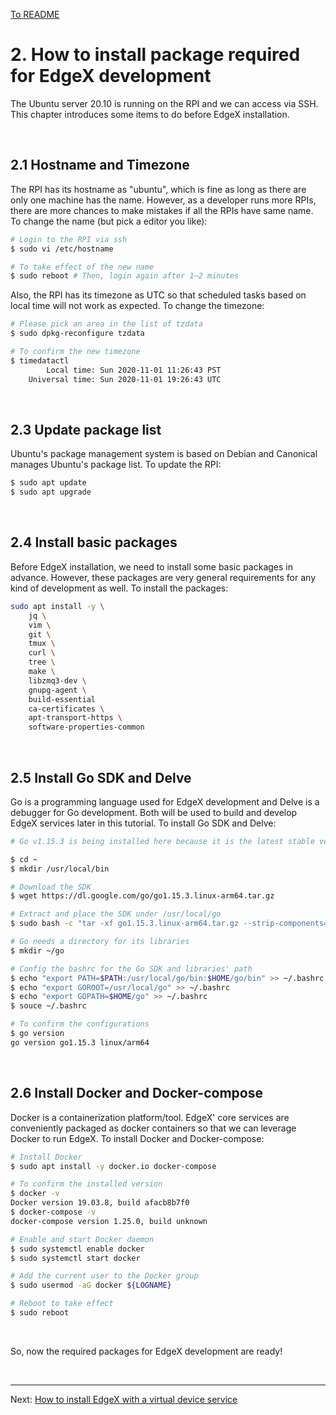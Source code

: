 [To README](README.md)

# 2. How to install package required for EdgeX development

The Ubuntu server 20.10 is running on the RPI and we can access via SSH. This chapter introduces some items to do before EdgeX installation. 

<br/>

## 2.1 Hostname and Timezone

The RPI has its hostname as "ubuntu", which is fine as long as there are only one machine has the name. However, as a developer runs more RPIs, there are more chances to make mistakes if all the RPIs have same name. To change the name (but pick a editor you like):
```sh
# Login to the RPI via ssh
$ sudo vi /etc/hostname

# To take effect of the new name
$ sudo reboot # Then, login again after 1~2 minutes
```

Also, the RPI has its timezone as UTC so that scheduled tasks based on local time will not work as expected. To change the timezone:
```sh
# Please pick an area in the list of tzdata
$ sudo dpkg-reconfigure tzdata

# To confirm the new timezone
$ timedatactl
        Local time: Sun 2020-11-01 11:26:43 PST     
    Universal time: Sun 2020-11-01 19:26:43 UTC     
```

<br/>

## 2.3 Update package list

Ubuntu's package management system is based on Debian and Canonical manages Ubuntu's package list. To update the RPI:
```sh
$ sudo apt update
$ sudo apt upgrade
```

<br/>

## 2.4 Install basic packages

Before EdgeX installation, we need to install some basic packages in advance. However, these packages are very general requirements for any kind of development as well. To install the packages:
```sh
sudo apt install -y \
    jq \
    vim \
    git \
    tmux \
    curl \
    tree \
    make \
    libzmq3-dev \
    gnupg-agent \
    build-essential
    ca-certificates \
    apt-transport-https \
    software-properties-common
```

<br/>

## 2.5 Install Go SDK and Delve

Go is a programming language used for EdgeX development and Delve is a debugger for Go development. Both will be used to build and develop EdgeX services later in this tutorial. To install Go SDK and Delve:
```sh
# Go v1.15.3 is being installed here because it is the latest stable version as of today but please check it from https://golang.org/dl/

$ cd ~
$ mkdir /usr/local/bin

# Download the SDK
$ wget https://dl.google.com/go/go1.15.3.linux-arm64.tar.gz

# Extract and place the SDK under /usr/local/go
$ sudo bash -c "tar -xf go1.15.3.linux-arm64.tar.gz --strip-components=1 -C /usr/local/go"

# Go needs a directory for its libraries
$ mkdir ~/go

# Config the bashrc for the Go SDK and libraries' path
$ echo "export PATH=$PATH:/usr/local/go/bin:$HOME/go/bin" >> ~/.bashrc
$ echo "export GOROOT=/usr/local/go" >> ~/.bashrc
$ echo "export GOPATH=$HOME/go" >> ~/.bashrc
$ souce ~/.bashrc

# To confirm the configurations
$ go version
go version go1.15.3 linux/arm64
```

<br/>

## 2.6 Install Docker and Docker-compose

Docker is a containerization platform/tool. EdgeX' core services are conveniently packaged as docker containers so that we can leverage Docker to run EdgeX. To install Docker and Docker-compose:
```sh
# Install Docker
$ sudo apt install -y docker.io docker-compose

# To confirm the installed version
$ docker -v
Docker version 19.03.8, build afacb8b7f0
$ docker-compose -v
docker-compose version 1.25.0, build unknown

# Enable and start Docker daemon
$ sudo systemctl enable docker
$ sudo systemctl start docker

# Add the current user to the Docker group
$ sudo usermod -aG docker ${LOGNAME}

# Reboot to take effect
$ sudo reboot
```

<br/>

So, now the required packages for EdgeX development are ready!

<br/>

---

Next: [How to install EdgeX with a virtual device service](30_install_edgex.md)